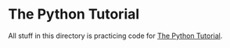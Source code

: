 # The Python Tutorial

All stuff in this directory is practicing code for [The Python Tutorial](https://docs.python.org/3/).
